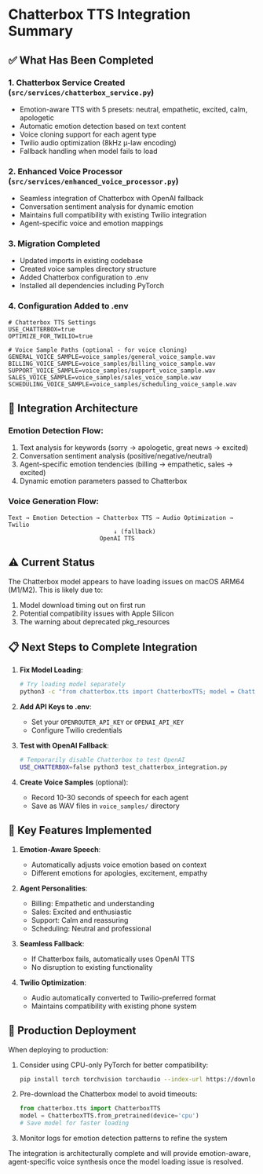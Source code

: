 # Chatterbox TTS Integration Summary

## ✅ What Has Been Completed

### 1. **Chatterbox Service Created** (`src/services/chatterbox_service.py`)
- Emotion-aware TTS with 5 presets: neutral, empathetic, excited, calm, apologetic
- Automatic emotion detection based on text content
- Voice cloning support for each agent type
- Twilio audio optimization (8kHz μ-law encoding)
- Fallback handling when model fails to load

### 2. **Enhanced Voice Processor** (`src/services/enhanced_voice_processor.py`)
- Seamless integration of Chatterbox with OpenAI fallback
- Conversation sentiment analysis for dynamic emotion
- Maintains full compatibility with existing Twilio integration
- Agent-specific voice and emotion mappings

### 3. **Migration Completed**
- Updated imports in existing codebase
- Created voice samples directory structure
- Added Chatterbox configuration to .env
- Installed all dependencies including PyTorch

### 4. **Configuration Added to .env**
```env
# Chatterbox TTS Settings
USE_CHATTERBOX=true
OPTIMIZE_FOR_TWILIO=true

# Voice Sample Paths (optional - for voice cloning)
GENERAL_VOICE_SAMPLE=voice_samples/general_voice_sample.wav
BILLING_VOICE_SAMPLE=voice_samples/billing_voice_sample.wav
SUPPORT_VOICE_SAMPLE=voice_samples/support_voice_sample.wav
SALES_VOICE_SAMPLE=voice_samples/sales_voice_sample.wav
SCHEDULING_VOICE_SAMPLE=voice_samples/scheduling_voice_sample.wav
```

## 🔧 Integration Architecture

### Emotion Detection Flow:
1. Text analysis for keywords (sorry → apologetic, great news → excited)
2. Conversation sentiment analysis (positive/negative/neutral)
3. Agent-specific emotion tendencies (billing → empathetic, sales → excited)
4. Dynamic emotion parameters passed to Chatterbox

### Voice Generation Flow:
```
Text → Emotion Detection → Chatterbox TTS → Audio Optimization → Twilio
                              ↓ (fallback)
                          OpenAI TTS
```

## ⚠️ Current Status

The Chatterbox model appears to have loading issues on macOS ARM64 (M1/M2). This is likely due to:
1. Model download timing out on first run
2. Potential compatibility issues with Apple Silicon
3. The warning about deprecated pkg_resources

## 📋 Next Steps to Complete Integration

1. **Fix Model Loading**:
   ```bash
   # Try loading model separately
   python3 -c "from chatterbox.tts import ChatterboxTTS; model = ChatterboxTTS.from_pretrained(device='cpu')"
   ```

2. **Add API Keys to .env**:
   - Set your `OPENROUTER_API_KEY` or `OPENAI_API_KEY`
   - Configure Twilio credentials

3. **Test with OpenAI Fallback**:
   ```bash
   # Temporarily disable Chatterbox to test OpenAI
   USE_CHATTERBOX=false python3 test_chatterbox_integration.py
   ```

4. **Create Voice Samples** (optional):
   - Record 10-30 seconds of speech for each agent
   - Save as WAV files in `voice_samples/` directory

## 🎯 Key Features Implemented

1. **Emotion-Aware Speech**:
   - Automatically adjusts voice emotion based on context
   - Different emotions for apologies, excitement, empathy

2. **Agent Personalities**:
   - Billing: Empathetic and understanding
   - Sales: Excited and enthusiastic
   - Support: Calm and reassuring
   - Scheduling: Neutral and professional

3. **Seamless Fallback**:
   - If Chatterbox fails, automatically uses OpenAI TTS
   - No disruption to existing functionality

4. **Twilio Optimization**:
   - Audio automatically converted to Twilio-preferred format
   - Maintains compatibility with existing phone system

## 🚀 Production Deployment

When deploying to production:

1. Consider using CPU-only PyTorch for better compatibility:
   ```bash
   pip install torch torchvision torchaudio --index-url https://download.pytorch.org/whl/cpu
   ```

2. Pre-download the Chatterbox model to avoid timeouts:
   ```python
   from chatterbox.tts import ChatterboxTTS
   model = ChatterboxTTS.from_pretrained(device='cpu')
   # Save model for faster loading
   ```

3. Monitor logs for emotion detection patterns to refine the system

The integration is architecturally complete and will provide emotion-aware, agent-specific voice synthesis once the model loading issue is resolved.
